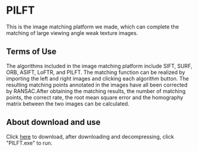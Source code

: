 # PILFT
This is the image matching platform we made, which can complete the matching of large viewing angle weak texture images.
## Terms of Use
The algorithms included in the image matching platform include SIFT, SURF, ORB, ASIFT, LoFTR, and PILFT. The matching function can be realized by importing the left and right images and clicking each algorithm button. The resulting matching points annotated in the images have all been corrected by RANSAC.After obtaining the matching results, the number of matching points, the correct rate, the root mean square error and the homography matrix between the two images can be calculated.
## About download and use
Click [here](https://drive.google.com/file/d/1WGApWE7riyL0B1gn7KcB0-OzmKKq8_dt/view?usp=sharing) to download, after downloading and decompressing, click "PILFT.exe" to run.
